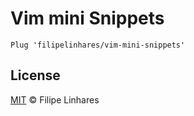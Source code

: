 # Vim mini Snippets

```vim
Plug 'filipelinhares/vim-mini-snippets'
```

## License
[MIT](LICENSE.md) © Filipe Linhares

